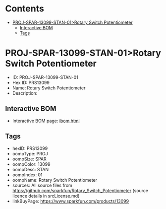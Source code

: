 



Contents
========

* [PROJ-SPAR-13099-STAN-01>Rotary Switch Potentiometer](#proj-spar-13099-stan-01rotary-switch-potentiometer)
	* [Interactive BOM](#interactive-bom)
	* [Tags](#tags)

# PROJ-SPAR-13099-STAN-01>Rotary Switch Potentiometer

- ID: PROJ-SPAR-13099-STAN-01
- Hex ID: PRS13099
- Name: Rotary Switch Potentiometer
- Description: 

## Interactive BOM

- Interactive BOM page: [ibom.html](kicad/bom/ibom.html)

## Tags

- hexID: PRS13099
- oompType: PROJ
- oompSize: SPAR
- oompColor: 13099
- oompDesc: STAN
- oompIndex: 01
- oompName: Rotary Switch Potentiometer
- sources: All source files from https://github.com/sparkfun/Rotary_Switch_Potentiometer (source licence details in srcLicense.md)
- linkBuyPage: https://www.sparkfun.com/products/13099
